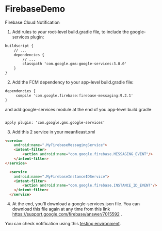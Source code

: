 # FirebaseDemo
Firebase Cloud Notification

1) Add rules to your root-level build.gradle file, to include the google-services plugin:
```html
buildscript {
    // ...
    dependencies {
        // ...
        classpath 'com.google.gms:google-services:3.0.0'
    }
}
```

2) Add the FCM dependency to your app-level build.gradle file:

```html
dependencies {
     compile 'com.google.firebase:firebase-messaging:9.2.1'
}
```
   and add google-services module at the end of you app-level build.gradle

 ```html

 apply plugin: 'com.google.gms.google-services'
 
```

3) Add this 2 service in your meanfieast.xml
```html
<service
    android:name=".MyFirebaseMessagingService">
    <intent-filter>
        <action android:name="com.google.firebase.MESSAGING_EVENT"/>
    </intent-filter>
</service>

  <service
    android:name=".MyFirebaseInstanceIDService">
    <intent-filter>
        <action android:name="com.google.firebase.INSTANCE_ID_EVENT"/>
    </intent-filter>
  </service>

 ```
 
 4) At the end, you'll download a google-services.json file. You can download this file again at any time from this link https://support.google.com/firebase/answer/7015592 .


 You can check notification using this <a href="http://simform.solutions/androidpush/">testing environment</a>.
